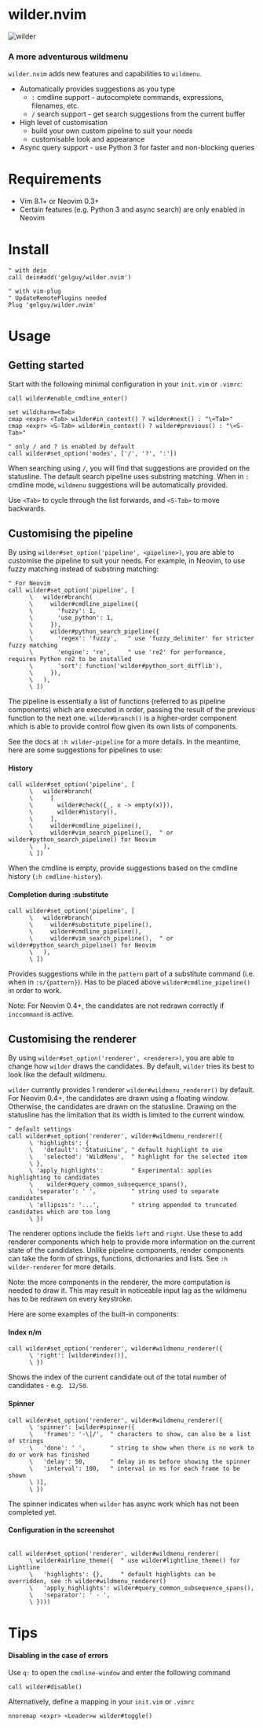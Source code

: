 # wilder.nvim
![wilder](https://i.imgur.com/BHA7Rf6.gif)

### A more adventurous wildmenu

`wilder.nvim` adds new features and capabilities to `wildmenu`.
- Automatically provides suggestions as you type
  - `:` cmdline support - autocomplete commands, expressions, filenames, etc.
  - `/` search support - get search suggestions from the current buffer
- High level of customisation
  - build your own custom pipeline to suit your needs
  - customisable look and appearance
- Async query support - use Python 3 for faster and non-blocking queries

# Requirements

- Vim 8.1+ or Neovim 0.3+
- Certain features (e.g. Python 3 and async search) are only enabled in Neovim

# Install

```vim
" with dein
call dein#add('gelguy/wilder.nvim')

" with vim-plug
" UpdateRemotePlugins needed
Plug 'gelguy/wilder.nvim'
```

# Usage

## Getting started

Start with the following minimal configuration in your `init.vim` or `.vimrc`:

```vim
call wilder#enable_cmdline_enter()

set wildcharm=<Tab>
cmap <expr> <Tab> wilder#in_context() ? wilder#next() : "\<Tab>"
cmap <expr> <S-Tab> wilder#in_context() ? wilder#previous() : "\<S-Tab>"

" only / and ? is enabled by default
call wilder#set_option('modes', ['/', '?', ':'])
```

When searching using `/`, you will find that suggestions are provided on the statusline. The default search pipeline uses substring matching.
When in `:` cmdline mode, `wildmenu` suggestions will be automatically provided.

Use `<Tab>` to cycle through the list forwards, and `<S-Tab>` to move backwards.

## Customising the pipeline

By using `wilder#set_option('pipeline', <pipeline>)`, you are able to customise the pipeline to suit your needs.
For example, in Neovim, to use fuzzy matching instead of substring matching:

```vim
" For Neovim
call wilder#set_option('pipeline', [
      \   wilder#branch(
      \     wilder#cmdline_pipeline({
      \       'fuzzy': 1,
      \       'use_python': 1,
      \     }),
      \     wilder#python_search_pipeline({
      \       'regex': 'fuzzy',   " use 'fuzzy_delimiter' for stricter fuzzy matching
      \       'engine': 're',     " use 're2' for performance, requires Python re2 to be installed
      \       'sort': function('wilder#python_sort_difflib'),
      \     }),
      \   ),
      \ ])
```

The pipeline is essentially a list of functions (referred to as pipeline components) which are executed in order, passing the result of the previous function to the next one. `wilder#branch()` is a higher-order component which is able to provide control flow given its own lists of components.

See the docs at `:h wilder-pipeline` for a more details. In the meantime, here are some suggestions for pipelines to use:

#### History

```vim
call wilder#set_option('pipeline', [
      \   wilder#branch(
      \     [
      \       wilder#check({_, x -> empty(x)}),
      \       wilder#history(),
      \     ],
      \     wilder#cmdline_pipeline(),
      \     wilder#vim_search_pipeline(),  " or wilder#python_search_pipeline() for Neovim
      \   ),
      \ ])
```

When the cmdline is empty, provide suggestions based on the cmdline history (`:h cmdline-history`).

#### Completion during :substitute

```vim
call wilder#set_option('pipeline', [
      \   wilder#branch(
      \     wilder#substitute_pipeline(),
      \     wilder#cmdline_pipeline(),
      \     wilder#vim_search_pipeline(),  " or wilder#python_search_pipeline() for Neovim
      \   ),
      \ ])
```

Provides suggestions while in the `pattern` part of a substitute command (i.e. when in `:s/{pattern}`). Has to be placed above `wilder#cmdline_pipeline()` in order to work.

Note: For Neovim 0.4+, the candidates are not redrawn correctly if `inccommand` is active.

## Customising the renderer

By using `wilder#set_option('renderer', <renderer>)`, you are able to change how `wilder` draws the candidates. By default, `wilder` tries its best to look like the default wildmenu.

`wilder` currently provides 1 renderer `wilder#wildmenu_renderer()` by default. For Neovim 0.4+, the candidates are drawn using a floating window. Otherwise, the candidates are drawn on the statusline. Drawing on the statusline has the limitation that its width is limited to the current window.

```vim
" default settings
call wilder#set_option('renderer', wilder#wildmenu_renderer({
      \ 'highlights': {
      \   'default': 'StatusLine', " default highlight to use
      \   'selected': 'WildMenu',  " highlight for the selected item
      \ },
      \ 'apply_highlights':        " Experimental: applies highlighting to candidates
      \    wilder#query_common_subsequence_spans(),
      \ 'separator': ' ',          " string used to separate candidates
      \ 'ellipsis': '...',         " string appended to truncated candidates which are too long
      \ })
```

The renderer options include the fields `left` and `right`. Use these to add renderer components which help to provide more information on the current state of the candidates. Unlike pipeline components, render components can take the form of strings, functions, dictionaries and lists. See `:h wilder-renderer` for more details.

Note: the more components in the renderer, the more computation is needed to draw it. This may result in noticeable input lag as the wildmenu has to be redrawn on every keystroke.

Here are some examples of the built-in components:

#### Index n/m

```vim
call wilder#set_option('renderer', wilder#wildmenu_renderer({
      \ 'right': [wilder#index()],
      \ })
```

Shows the index of the current candidate out of the total number of candidates - e.g. ` 12/50`.

#### Spinner

```vim
call wilder#set_option('renderer', wilder#wildmenu_renderer({
      \ 'spinner': [wilder#spinner({
      \   'frames': '-\|/',  " characters to show, can also be a list of strings
      \   'done': ' ',       " string to show when there is no work to do or work has finished
      \   'delay': 50,       " delay in ms before showing the spinner
      \   'interval': 100,   " interval in ms for each frame to be shown
      \ )],
      \ })
```

The spinner indicates when `wilder` has async work which has not been completed yet.

#### Configuration in the screenshot

```vim

call wilder#set_option('renderer', wilder#wildmenu_renderer(
      \ wilder#airline_theme({  " use wilder#lightline_theme() for Lightline
      \   'highlights': {},     " default highlights can be overridden, see :h wilder#wildmenu_renderer()
      \   'apply_highlights': wilder#query_common_subsequence_spans(),
      \   'separator': ' · ',
      \ })))
```

# Tips

#### Disabling in the case of errors

Use `q:` to open the `cmdline-window` and enter the following command

```
call wilder#disable()
```

Alternatively, define a mapping in your `init.vim` or `.vimrc`

```
nnoremap <expr> <Leader>w wilder#toggle()
```
